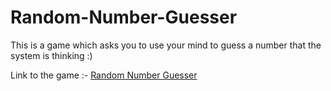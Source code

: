 # Random-Number-Guesser
This is a game which asks you to use your mind to guess a number that the system is thinking :)

Link to the game :- [Random Number Guesser](https://randomnumguesser.netlify.app/)
